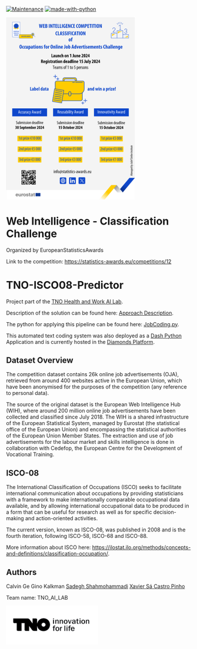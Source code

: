[![Maintenance](https://img.shields.io/badge/Maintained%3F-yes-green.svg)](https://GitHub.com/Naereen/StrapDown.js/graphs/commit-activity)  [![made-with-python](https://img.shields.io/badge/Made%20with-Python-1f425f.svg)](https://www.python.org/)

<img src="images/01_post_web_intelligence_classification.png" alt="Your image title" width="350"/>

# Web Intelligence - Classification Challenge
Organized by EuropeanStatisticsAwards

Link to the competition: https://statistics-awards.eu/competitions/12

# TNO-ISCO08-Predictor

Project part of the [TNO Health and Work AI Lab](https://www.tno.nl/en/healthy/digital-health/health-work-ai-lab/).

Description of the solution can be found here: [Approach Description](classification_approach_description.pdf).

The python for applying this pipeline can be found here: [JobCoding.py](code/JobCoding.py). 

This automated text coding system was also deployed as a [Dash Python](https://dash.plotly.com/) Application and is currently hosted in the [Diamonds Platform](https://diamonds.tno.nl/).

## Dataset Overview

The competition dataset contains 26k online job advertisements (OJA), retrieved from around 400 websites active in the European Union, which have been anonymised for the purposes of the competition (any reference to personal data).

The source of the original dataset is the European Web Intelligence Hub (WIH), where around 200 million online job advertisements have been collected and classified since July 2018. The WIH is a shared infrastructure of the European Statistical System, managed by Eurostat (the statistical office of the European Union) and encompassing the statistical authorities of the European Union Member States. The extraction and use of job advertisements for the labour market and skills intelligence is done in collaboration with Cedefop, the European Centre for the Development of Vocational Training.

## ISCO-08

The International Classification of Occupations (ISCO) seeks to facilitate international communication about occupations by providing statisticians with a framework to make internationally comparable occupational data available, and by allowing international occupational data to be produced in a form that can be useful for research as well as for specific decision-making and action-oriented activities.

The current version, known as ISCO-08, was published in 2008 and is the fourth iteration, following ISCO-58, ISCO-68 and ISCO-88. 

More information about ISCO here: https://ilostat.ilo.org/methods/concepts-and-definitions/classification-occupation/.


##  Authors
Calvin Ge
Gino Kalkman
[Sadegh Shahmohammadi](https://github.com/SadeghNick)
[Xavier Sá Castro Pinho](https://github.com/xavierpinho23/)

Team name: TNO_AI_LAB

<img src="images/TNO.png" alt="Your image title" width="250"/>
